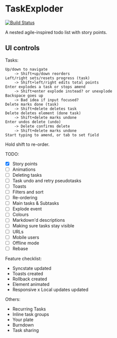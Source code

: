 # TaskExploder
[![Build Status](https://travis-ci.org/tetrapus/TaskExploder.svg?branch=master)](https://travis-ci.org/tetrapus/TaskExploder)

A nested agile-inspired todo list with story points.

## UI controls

Tasks:

    Up/down to navigate
        -> Shift+up/down reorders
    Left/right sets/resets progress (task)
        -> Shift+left/right edits total points
    Enter explodes a task or stops amend
        -> Shift+enter explode instead? or unexplode
    Backspace goes up
        -> Bad idea if input focused?
    Delete marks done (task)
        -> Shift+delete deletes task
    Delete deletes element (done task)
        -> Shift+delete marks undone
    Enter undos delete (undo)
        -> Delete confirms delete
        -> Shift+delete marks undone          
    Start typing to amend, or tab to set field

Hold shift to re-order.


TODO:
- [x] Story points
- [ ] Animations
- [ ] Deleting tasks
- [ ] Task undo and retry pseudotasks
- [ ] Toasts
- [ ] Filters and sort
- [ ] Re-ordering
- [ ] Main tasks & Subtasks
- [ ] Explode event
- [ ] Colours
- [ ] Markdown'd descriptions
- [ ] Making sure tasks stay visible
- [ ] URLs
- [ ] Mobile users
- [ ] Offline mode
- [ ] Rebase

Feature checklist:
- Syncstate updated
- Toasts created
- Rollback created
- Element animated
- Responsive
x Local updates updated

Others:
- Recurring Tasks
- Inline task groups
- Your plate
- Burndown
- Task sharing
